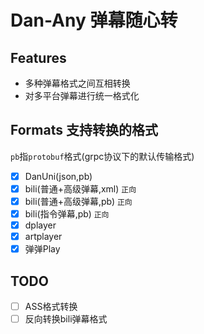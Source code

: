 # Dan-Any 弹幕随心转

## Features

- 多种弹幕格式之间互相转换
- 对多平台弹幕进行统一格式化

## Formats 支持转换的格式

`pb`指`protobuf`格式(grpc协议下的默认传输格式)

- [x] DanUni(json,pb)
- [x] bili(普通+高级弹幕,xml) `正向`
- [x] bili(普通+高级弹幕,pb) `正向`
- [x] bili(指令弹幕,pb) `正向`
- [x] dplayer
- [x] artplayer
- [x] 弹弹Play

## TODO

- [ ] ASS格式转换
- [ ] 反向转换bili弹幕格式
